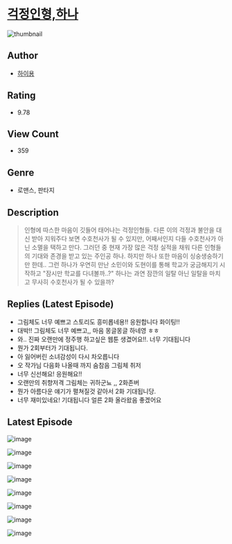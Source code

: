 # [걱정인형,하나](https://comic.naver.com/challenge/list?titleId=810212)
![thumbnail](https://image-comic.pstatic.net/user_contents_data/challenge_comic/2023/05/23/336422/upload_7364622570629457461_480x623.jpeg)

## Author
- [하이용](https://comic.naver.com/artistTitle?id=336422)

## Rating
- 9.78

## View Count
- 359

## Genre
- 로맨스, 판타지

## Description
> 인형에 따스한 마음이 깃들어 태어나는 걱정인형들. 다른 이의 걱정과 불안을 대신 받아 지워주다 보면 수호천사가 될 수 있지만, 어째서인지 다들 수호천사가 아닌 소멸을 택하고 만다. 그러던 중 현재 가장 많은 걱정 실적을 채워 다른 인형들의 기대와 존경을 받고 있는 주인공 하나. 하지만 하나 또한 마음이 싱숭생숭하기만 한데.. 그런 하나가 우연히 만난 소민이와 도현이를 통해 학교가 궁금해지기 시작하고 "잠시만 학교를 다녀볼까..?" 하나는 과연 잠깐의 일탈 아닌 일탈을 마치고 무사히 수호천사가 될 수 있을까?

## Replies (Latest Episode)
- 그림체도 너무 예쁘고 스토리도 흥미롭네용!! 응원합니다 화이팅!!
- 대박!! 그림체도 너무 예쁘고,, 마음 몽글몽글 하네영 ㅎㅎ
- 와.. 진짜 오랜만에 정주행 하고싶은 웹툰 생겼어요!!. 너무 기대됩니다
- 뭔가 2회부터가 기대됩니다.
- 아 잃어버린 소녀감성이 다시 차오릅니다
- 오 작가님 다음화 나올때 까지 숨참음 그림체 취저
- 너무 신선해요! 응원해요!!
- 오랜만의 취향저격 그림체는 귀하군뇨 ,, 2화존버
- 뭔가 아름다운 얘기가 펼쳐질것 같아서 2화 기대됩니당.
- 너무 재미있네요! 기대됩니다 얼른 2화 올라왔음 좋겠어요

## Latest Episode
![image](https://image-comic.pstatic.net/user_contents_data/challenge_comic/2023/05/23/336422/upload_3763097672377972784.jpeg)

![image](https://image-comic.pstatic.net/user_contents_data/challenge_comic/2023/05/23/336422/upload_3544671983188010550.jpeg)

![image](https://image-comic.pstatic.net/user_contents_data/challenge_comic/2023/05/23/336422/upload_3689915270244427319.jpeg)

![image](https://image-comic.pstatic.net/user_contents_data/challenge_comic/2023/05/23/336422/upload_3689909553609127266.jpeg)

![image](https://image-comic.pstatic.net/user_contents_data/challenge_comic/2023/05/23/336422/upload_3703703146026120038.jpeg)

![image](https://image-comic.pstatic.net/user_contents_data/challenge_comic/2023/05/23/336422/upload_3834593407484834100.jpeg)

![image](https://image-comic.pstatic.net/user_contents_data/challenge_comic/2023/05/23/336422/upload_3472947338571506231.jpeg)

![image](https://image-comic.pstatic.net/user_contents_data/challenge_comic/2023/05/23/336422/upload_3977301229300822371.jpeg)
